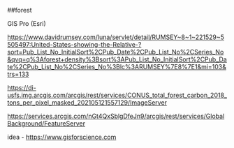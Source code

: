 ##forest

GIS Pro (Esri)

https://www.davidrumsey.com/luna/servlet/detail/RUMSEY~8~1~221529~5505497:United-States-showing-the-Relative-?sort=Pub_List_No_InitialSort%2CPub_Date%2CPub_List_No%2CSeries_No&qvq=q%3Aforest+density%3Bsort%3APub_List_No_InitialSort%2CPub_Date%2CPub_List_No%2CSeries_No%3Blc%3ARUMSEY%7E8%7E1&mi=103&trs=133

https://di-usfs.img.arcgis.com/arcgis/rest/services/CONUS_total_forest_carbon_2018_tons_per_pixel_masked_202105121557129/ImageServer

https://services.arcgis.com/nGt4QxSblgDfeJn9/arcgis/rest/services/GlobalBackground/FeatureServer


idea - https://www.gisforscience.com
